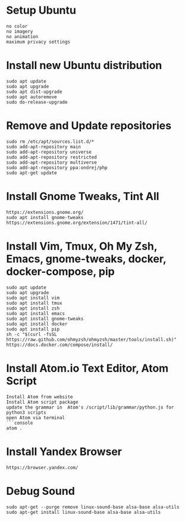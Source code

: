 # Setup Ubuntu
```
no color
no imagery
no animation
maximum privacy settings
```
# Install new Ubuntu distribution
```console
sudo apt update
sudo apt upgrade
sudo apt dist-upgrade
sudo apt autoremove
sudo do-release-upgrade
```
# Remove and Update repositories
```console
sudo rm /etc/apt/sources.list.d/*
sudo add-apt-repository main
sudo add-apt-repository universe
sudo add-apt-repository restricted
sudo add-apt-repository multiverse
sudo add-apt-repository ppa:ondrej/php
sudo apt-get update
```
# Install Gnome Tweaks, Tint All
```
https://extensions.gnome.org/
sudo apt install gnome-tweaks
https://extensions.gnome.org/extension/1471/tint-all/
```
# Install Vim, Tmux, Oh My Zsh, Emacs, gnome-tweaks, docker, docker-compose, pip
```
sudo apt update
sudo apt upgrade
sudo apt install vim
sudo apt install tmux
sudo apt install zsh
sudo apt install emacs
sudo apt install gnome-tweaks
sudo apt install docker
sudo apt install pip
sh -c "$(curl -fsSL https://raw.github.com/ohmyzsh/ohmyzsh/master/tools/install.sh)"
https://docs.docker.com/compose/install/
```
# Install Atom.io Text Editor, Atom Script
```
Install Atom from website
Install Atom script package
update the grammar in  Atom's /script/lib/grammar/python.js for python3 scripts
open Atom via terminal
```console
atom .
```
# Install Yandex Browser
```
https://browser.yandex.com/
```
# Debug Sound
```
sudo apt-get --purge remove linux-sound-base alsa-base alsa-utils
sudo apt-get install linux-sound-base alsa-base alsa-utils
```
